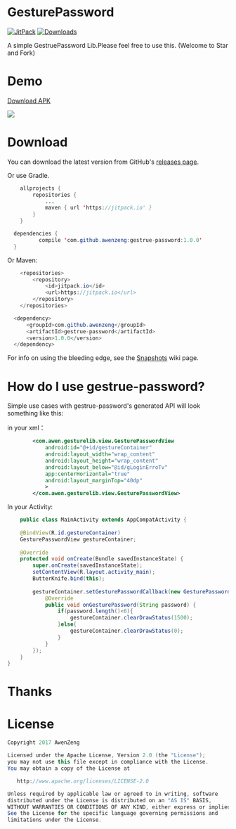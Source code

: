 # GesturePassword

[![JitPack](https://jitpack.io/v/awenzeng/gestrue-password.svg)](https://jitpack.io/#awenzeng/gestrue-password)
[![Downloads](https://jitpack.io/v/awenzeng/gestrue-password/month.svg)](https://jitpack.io/#awenzeng/gestrue-password)

A simple GestruePassword Lib.Please feel free to use this. (Welcome to Star and Fork)

# Demo
[Download APK](https://github.com/awenzeng//gestrue-password/blob/master/app/app-release.apk?raw=true)

![](https://github.com/awenzeng/gestrue-password/blob/master/resource/gestrue_password_demo.gif)

# Download
You can download the latest version from GitHub's [releases page](https://github.com/awenzeng/gestrue-password/releases).

Or use Gradle.
```java
	allprojects {
		repositories {
			...
			maven { url 'https://jitpack.io' }
		}
	}
  ```
  ```java
  	dependencies {
	        compile 'com.github.awenzeng:gestrue-password:1.0.0'
	}

```
Or Maven:
```java
	<repositories>
		<repository>
		    <id>jitpack.io</id>
		    <url>https://jitpack.io</url>
		</repository>
	</repositories>
  ```
  ```java
  	<dependency>
	    <groupId>com.github.awenzeng</groupId>
	    <artifactId>gestrue-password</artifactId>
	    <version>1.0.0</version>
	</dependency>
```
For info on using the bleeding edge, see the [Snapshots](https://jitpack.io/#awenzeng/gestrue-password) wiki page.

# How do I use gestrue-password?
Simple use cases with gestrue-password's generated API will look something like this:

in your xml：
```xml
        <com.awen.gesturelib.view.GesturePasswordView
            android:id="@+id/gestureContainer"
            android:layout_width="wrap_content"
            android:layout_height="wrap_content"
            android:layout_below="@id/gLoginErroTv"
            app:centerHorizontal="true"
            android:layout_marginTop="40dp"
            >
        </com.awen.gesturelib.view.GesturePasswordView>
```


In your Activity:
```java
    public class MainActivity extends AppCompatActivity {
    
    @BindView(R.id.gestureContainer)
    GesturePasswordView gestureContainer;
    
    @Override
    protected void onCreate(Bundle savedInstanceState) {
        super.onCreate(savedInstanceState);
        setContentView(R.layout.activity_main);
        ButterKnife.bind(this);
        
        gestureContainer.setGesturePasswordCallback(new GesturePasswordCallback() {
            @Override
            public void onGesturePassword(String password) {
                if(password.length()<6){                  
                    gestureContainer.clearDrawStatus(1500);
                }else{              
                    gestureContainer.clearDrawStatus(0);
                }
            }
        });
    }
}
```
# Thanks

# License
```java
Copyright 2017 AwenZeng

Licensed under the Apache License, Version 2.0 (the "License");
you may not use this file except in compliance with the License.
You may obtain a copy of the License at

   http://www.apache.org/licenses/LICENSE-2.0

Unless required by applicable law or agreed to in writing, software
distributed under the License is distributed on an "AS IS" BASIS,
WITHOUT WARRANTIES OR CONDITIONS OF ANY KIND, either express or implied.
See the License for the specific language governing permissions and
limitations under the License.
```



